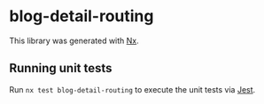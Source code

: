 # blog-detail-routing

This library was generated with [Nx](https://nx.dev).

## Running unit tests

Run `nx test blog-detail-routing` to execute the unit tests via [Jest](https://jestjs.io).
